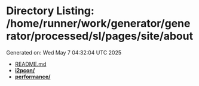 # Directory Listing: /home/runner/work/generator/generator/processed/sl/pages/site/about
Generated on: Wed May  7 04:32:04 UTC 2025

- [README.md](README.md)
- **[i2pcon/](i2pcon/)**
- **[performance/](performance/)**
